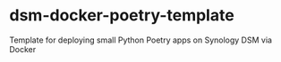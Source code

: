 # dsm-docker-poetry-template
Template for deploying small Python Poetry apps on Synology DSM via Docker
